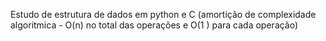 Estudo de estrutura de dados em python e C (amortição de complexidade algoritmica - O(n) no total das operações e O(1 ) para cada operação)
